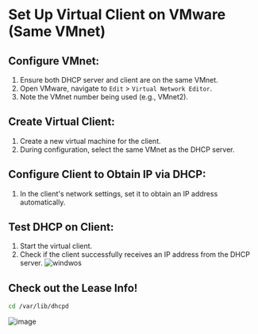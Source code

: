 # Set Up Virtual Client on VMware (Same VMnet)

## Configure VMnet:

1. Ensure both DHCP server and client are on the same VMnet.
2. Open VMware, navigate to `Edit` > `Virtual Network Editor`.
3. Note the VMnet number being used (e.g., VMnet2).

## Create Virtual Client:

1. Create a new virtual machine for the client.
2. During configuration, select the same VMnet as the DHCP server.

## Configure Client to Obtain IP via DHCP:

1. In the client's network settings, set it to obtain an IP address automatically.

## Test DHCP on Client:

1. Start the virtual client.
2. Check if the client successfully receives an IP address from the DHCP server.
![windwos](https://github.com/Iamaguest5/Document-Document-Document/assets/148782286/4fd6cc68-1304-4853-8293-959e245d1c24)

## Check out the Lease Info!

```bash
cd /var/lib/dhcpd
```
![image](https://github.com/Iamaguest5/Document-Document-Document/assets/148782286/a0e5a938-be16-4daf-8b18-56f323d7b870)
